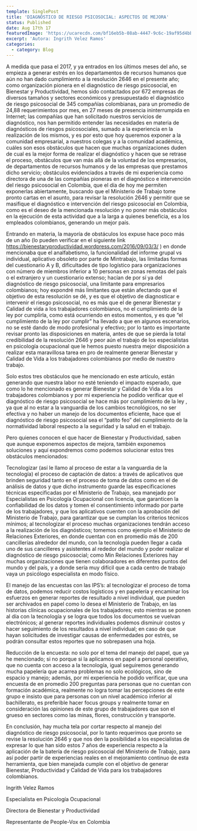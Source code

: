 ```yaml
---
template: SinglePost
title: 'DIAGNÓSTICO DE RIESGO PSICOSOCIAL: ASPECTOS DE MEJORA'
status: Published
date: Aug 17th 17
featuredImage: 'https://ucarecdn.com/bf16eb5b-08ab-4447-9c6c-19af95d4bbc0/'
excerpt: 'Autora: Ingrith Velez Ramos'
categories:
  - category: Blog
---
```

A medida que pasa el 2017, y ya entrados en los últimos meses del año, se empieza a generar estrés en los departamentos de recursos humanos que aún no han dado cumplimiento a la resolución 2646 en el presente año; como organización pionera en el diagnóstico de riesgo psicosocial, en Bienestar y Productividad, hemos sido contactados por 672 empresas de diversos tamaños y sectores económicos y presupuestado el diagnóstico de riesgo psicosocial de 345 compañías colombianas, para un promedio de 24,88 requerimientos por mes, en 27 meses de presencia ininterrumpida en Internet; las compañías que han solicitado nuestros servicios de diagnóstico, nos han permitido entender las necesidades en materia de diagnósticos de riesgos psicosociales, sumado a la experiencia en la realización de los mismos, y es por esto que hoy queremos exponer a la comunidad empresarial, a nuestros colegas y a la comunidad académica, cuáles son esos obstáculos que hacen que muchas organizaciones duden de cual es la mejor forma de realizar el diagnóstico y hacen que se retrase el proceso, obstáculos que van más allá de la voluntad de los empresarios, de departamentos de recursos humanos y de las empresas que prestamos dicho servicio; obstáculos evidenciados a través de mi experiencia como directora de una de las compañías pioneras en el diagnóstico e intervención del riesgo psicosocial en Colombia, que el día de hoy me permiten exponerlas abiertamente, buscando que el Ministerio de Trabajo tome pronto cartas en el asunto, para revisar la resolución 2646 y permitir que se masifique el diagnóstico e intervención del riesgo psicosocial en Colombia, como es el deseo de la mencionada resolución y no poner más obstáculos en la ejecución de esta actividad que a la larga a quienes beneficia, es a los empleados colombianos, generando un mejor país.

Entrando en materia, la mayoría de obstáculos los expuse hace poco más de un año (lo pueden verificar en el siguiente link  https://bienestaryproductividad.wordpress.com/2016/09/03/3/ ) en donde mencionaba que el analfabetismo, la funcionalidad del informe grupal vs individual, aplicativo obsoleto por parte de Mintrabajo, las limitadas formas del cuestionario A y B, dificultades de tipo logístico para organizaciones con número de miembros inferior a 10 personas en zonas remotas del país o el extranjero y un cuestionario extenso; hacían de por sí ya del diagnóstico de riesgo psicosocial, una limitante para empresarios colombianos; hoy expondré más limitantes que están afectando que el objetivo de esta resolución se dé, y es que el objetivo de diagnosticar e intervenir el riesgo psicosocial, no es más que el de generar Bienestar y Calidad de vida a los trabajadores colombianos, no el cumplimiento de la ley por cumplirla, como está ocurriendo en estos momentos, y es que “el cumplimiento de la ley por cumplir” ha llevado a que en algunos escenarios, no se esté dando de modo profesional y efectivo; por lo tanto es importante revisar pronto las disposiciones en materia, antes de que se pierda la total credibilidad de la resolución 2646 y peor aún el trabajo de los especialistas en psicología ocupacional que le hemos puesto nuestra mejor disposición a realizar esta maravillosa tarea en pro de realmente generar Bienestar y Calidad de Vida a los trabajadores colombianos por medio de nuestro trabajo.

Solo estos tres obstáculos que he mencionado en este artículo, están generando que nuestra labor no esté teniendo el impacto esperado, que como lo he mencionado es generar Bienestar y Calidad de Vida a los trabajadores colombianos y  por mi experiencia he podido verificar que el diagnóstico de riesgo psicosocial se hace más por cumplimiento de la ley , ya que al no estar a la vanguardia de los cambios tecnológicos, no ser efectiva y no haber un manejo de los documentos eficiente, hace que el diagnóstico de riesgo psicosocial sea el “patito feo” del cumplimiento de la normatividad laboral respecto a la seguridad y la salud en el trabajo.



Pero quienes conocen el que hacer de Bienestar y Productividad, saben que aunque exponemos aspectos de mejora, también exponemos soluciones y aquí expondremos como podemos solucionar estos tres obstáculos mencionados:



Tecnologizar (así le llamo al proceso de estar a la vanguardia de la tecnología) el proceso de captación de datos: a través de aplicativos que brinden seguridad tanto en el proceso de toma de datos como en el de análisis de datos y que dicho instrumento guarde las especificaciones técnicas especificadas por el Ministerio de Trabajo, sea manejado por Especialistas en Psicología Ocupacional con licencia, que garanticen la confiabilidad de los datos y tomen el consentimiento informado por parte de los trabajadores, y que los aplicativos cuenten con la aprobación del Ministerio de Trabajo, para garantizar que se cumplan los criterios técnicos mínimos; al tecnologizar el proceso muchas organizaciones tendrán acceso a la realización de los diagnósticos; tomemos como ejemplo el Ministerio de Relaciones Exteriores, en donde cuentan con en promedio más de 200 cancillerías alrededor del mundo, con la tecnología pueden llegar a cada uno de sus cancilleres y asistentes al rededor del mundo y poder realizar el diagnóstico de riesgo psicosocial; como Min Relaciones Exteriores hay muchas organizaciones que tienen colaboradores en diferentes puntos del mundo y del país, y a donde sería muy difícil que a cada centro de trabajo vaya un psicólogo especialista en modo físico.

El manejo de las encuestas con las IPS’s: al tecnologizar el proceso de toma de datos, podemos reducir costos logísticos y en papelería y encaminar los esfuerzos en generar reportes de resultado a nivel individual, que pueden ser archivados en papel como lo desea el Ministerio de Trabajo, en las historias clínicas ocupacionales de los trabajadores; esto mientras se ponen al día con la tecnología y se logra que todos los documentos se vuelvan electrónicos; al generar reportes individuales podemos disminuir costos y hacer seguimiento de los resultados a nivel individual; en caso de que hayan solicitudes de investigar causas de enfermedades por estrés, se podrán consultar estos reportes que no sobrepasen una hoja.

Reducción de la encuesta: no solo por el tema del manejo del papel, que ya he mencionado; si no porque si la aplicamos en papel a personal operativo, que no cuenta con acceso a la tecnología, igual seguiremos generando mucha papelería que acarrea problemas no solo ecológicos, sino de espacio y manejo; además, por mi experiencia he podido verificar, que una encuesta de en promedio 200 preguntas para personas que no cuentan con formación académica, realmente no logra tomar las percepciones de este grupo e insisto que para personas con un nivel académico inferior al bachillerato, es preferible hacer focus groups y realmente tomar en consideración las opiniones de este grupo de trabajadores que son el grueso en sectores como las minas, flores, construcción y transporte.

En conclusión, hay mucha tela por cortar respecto al manejo del diagnóstico de riesgo psicosocial, por lo tanto requerimos que pronto se revise la resolución 2646 y que nos den la posibilidad a los especialistas de expresar lo que han sido estos 7 años de experiencia respecto a la aplicación de la batería de riesgo psicosocial del Ministerio de Trabajo, para así poder partir de experiencias reales en el mejoramiento continuo de esta herramienta, que bien manejada cumple con el objetivo de generar Bienestar, Productividad y Calidad de Vida para los trabajadores colombianos.



Ingrith Velez Ramos

Especialista en Psicología Ocupacional

Directora de Bienestar y Productividad

Representante de People-Vox en Colombia
